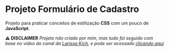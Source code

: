 # **Projeto Formulário de Cadastro**

Projeto para praticar conceitos de estilização **CSS** com um pouco de **JavaScript**.

**⚠️ DISCLAIMER**
_Projeto não criado por mim, mas tudo foi seguido com base no vídeo do canal da [Larissa Kich](https://www.youtube.com/@larissakich), e pode ser acessado [clicando aqui](https://www.youtube.com/watch?v=dr86xN8nQWU)_